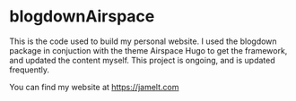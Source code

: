 # blogdownAirspace

This is the code used to build my personal website. I used the blogdown package in conjuction with the theme Airspace Hugo to get the framework,
and updated the content myself. This project is ongoing, and is updated frequently. 

You can find my website at https://jamelt.com
